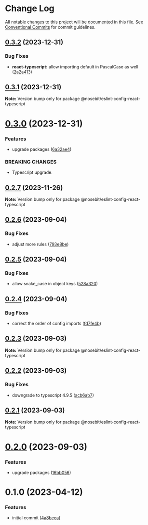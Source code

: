 # Change Log

All notable changes to this project will be documented in this file.
See [Conventional Commits](https://conventionalcommits.org) for commit guidelines.

## [0.3.2](https://github.com/nosebit/eslint-config/compare/@nosebit/eslint-config-react-typescript@0.3.1...@nosebit/eslint-config-react-typescript@0.3.2) (2023-12-31)


### Bug Fixes

* **react-typescript:** allow importing default in PascalCase as well ([2a2a413](https://github.com/nosebit/eslint-config/commit/2a2a4131708092b866d40bd811c02992965dedf9))





## [0.3.1](https://github.com/nosebit/eslint-config/compare/@nosebit/eslint-config-react-typescript@0.3.0...@nosebit/eslint-config-react-typescript@0.3.1) (2023-12-31)

**Note:** Version bump only for package @nosebit/eslint-config-react-typescript





# [0.3.0](https://github.com/nosebit/eslint-config/compare/@nosebit/eslint-config-react-typescript@0.2.7...@nosebit/eslint-config-react-typescript@0.3.0) (2023-12-31)


### Features

* upgrade packages ([6a32ae4](https://github.com/nosebit/eslint-config/commit/6a32ae4a9ea08e671d5b0bf2ebde548a4d927a3e))


### BREAKING CHANGES

* Typescript upgrade.





## [0.2.7](https://github.com/nosebit/eslint-config/compare/@nosebit/eslint-config-react-typescript@0.2.6...@nosebit/eslint-config-react-typescript@0.2.7) (2023-11-26)

**Note:** Version bump only for package @nosebit/eslint-config-react-typescript





## [0.2.6](https://github.com/nosebit/eslint-config/compare/@nosebit/eslint-config-react-typescript@0.2.5...@nosebit/eslint-config-react-typescript@0.2.6) (2023-09-04)


### Bug Fixes

* adjust more rules ([793e8be](https://github.com/nosebit/eslint-config/commit/793e8be59d60f65b95f9aa12bd50424bdbaa39a9))





## [0.2.5](https://github.com/nosebit/eslint-config/compare/@nosebit/eslint-config-react-typescript@0.2.4...@nosebit/eslint-config-react-typescript@0.2.5) (2023-09-04)


### Bug Fixes

* allow snake_case in object keys ([528a320](https://github.com/nosebit/eslint-config/commit/528a320cbf625b21ec3e7f8cb4ca7e43a9604fe0))





## [0.2.4](https://github.com/nosebit/eslint-config/compare/@nosebit/eslint-config-react-typescript@0.2.3...@nosebit/eslint-config-react-typescript@0.2.4) (2023-09-04)


### Bug Fixes

* correct the order of config imports ([fd7fe4b](https://github.com/nosebit/eslint-config/commit/fd7fe4bc623ac9a9ec8ab61b7e484ad087f0ff65))





## [0.2.3](https://github.com/nosebit/eslint-config/compare/@nosebit/eslint-config-react-typescript@0.2.2...@nosebit/eslint-config-react-typescript@0.2.3) (2023-09-03)

**Note:** Version bump only for package @nosebit/eslint-config-react-typescript





## [0.2.2](https://github.com/nosebit/eslint-config/compare/@nosebit/eslint-config-react-typescript@0.2.1...@nosebit/eslint-config-react-typescript@0.2.2) (2023-09-03)


### Bug Fixes

* downgrade to typescript 4.9.5 ([acb6ab7](https://github.com/nosebit/eslint-config/commit/acb6ab7fee29a93630888a0c34a332d142edfe7e))





## [0.2.1](https://github.com/nosebit/eslint-config/compare/@nosebit/eslint-config-react-typescript@0.2.0...@nosebit/eslint-config-react-typescript@0.2.1) (2023-09-03)

**Note:** Version bump only for package @nosebit/eslint-config-react-typescript





# [0.2.0](https://github.com/nosebit/eslint-config/compare/@nosebit/eslint-config-react-typescript@0.1.0...@nosebit/eslint-config-react-typescript@0.2.0) (2023-09-03)


### Features

* upgrade packages ([16bb056](https://github.com/nosebit/eslint-config/commit/16bb0567199d5c0c98f62fb53ee864301f2c4de3))





# 0.1.0 (2023-04-12)


### Features

* initial commit ([4a8beea](https://github.com/nosebit/eslint-config/commit/4a8beea6f53473f50705fc083143b15037cd4ff4))
